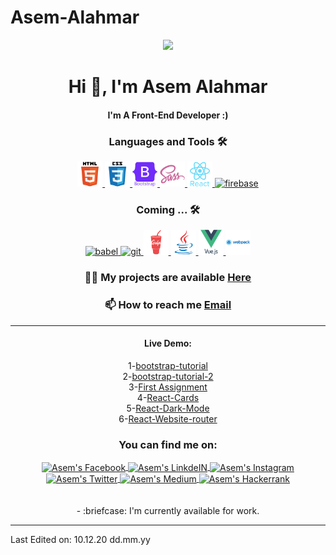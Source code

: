 # Asem-Alahmar
<div align="center">
<img src="https://i.imgur.com/8MupZHY.gif" width="400px" />
<br>

# Hi 👋, I'm **Asem Alahmar**

####  I'm A Front-End Developer :)


### Languages and Tools 🛠 
<a href="https://www.w3.org/html/" target="_blank"> <img src="https://raw.githubusercontent.com/devicons/devicon/master/icons/html5/html5-original-wordmark.svg" alt="html5" width="40" height="40"/> </a> 
<a href="https://www.w3schools.com/css/" target="_blank"> <img src="https://raw.githubusercontent.com/devicons/devicon/master/icons/css3/css3-original-wordmark.svg" alt="css3" width="40" height="40"/> </a>
<a href="https://getbootstrap.com" target="_blank"> 
 <img src="https://raw.githubusercontent.com/devicons/devicon/master/icons/bootstrap/bootstrap-plain-wordmark.svg" alt="bootstrap" width="40" height="40"/> </a> 
<a href="https://sass-lang.com" target="_blank"> <img src="https://raw.githubusercontent.com/devicons/devicon/master/icons/sass/sass-original.svg" alt="sass" width="40" height="40"/> </a> 
</a> <a href="https://reactjs.org/" target="_blank"> <img src="https://raw.githubusercontent.com/devicons/devicon/master/icons/react/react-original-wordmark.svg" alt="react" width="40" height="40"/> </a> 
<a href="https://firebase.google.com/" target="_blank"> <img src="https://www.vectorlogo.zone/logos/firebase/firebase-icon.svg" alt="firebase" width="40" height="40"/> </a> 

### Coming ... 🛠 
<a href="https://babeljs.io/" target="_blank"> 
 <img src="https://www.vectorlogo.zone/logos/babeljs/babeljs-icon.svg" alt="babel" width="40" height="40"/> </a>  
<a href="https://git-scm.com/" target="_blank"> <img src="https://www.vectorlogo.zone/logos/git-scm/git-scm-icon.svg" alt="git" width="40" height="40"/> </a> 
<a href="https://gulpjs.com" target="_blank"> <img src="https://raw.githubusercontent.com/devicons/devicon/master/icons/gulp/gulp-plain.svg" alt="gulp" width="40" height="40"/> </a> 
<a href="https://www.java.com" target="_blank"> <img src="https://raw.githubusercontent.com/devicons/devicon/master/icons/java/java-original.svg" alt="java" width="40" height="40"/> 
<a href="https://vuejs.org/" target="_blank"> <img src="https://raw.githubusercontent.com/devicons/devicon/master/icons/vuejs/vuejs-original-wordmark.svg" alt="vuejs" width="40" height="40"/> </a> 
<a href="https://webpack.js.org" target="_blank"> <img src="https://raw.githubusercontent.com/devicons/devicon/d00d0969292a6569d45b06d3f350f463a0107b0d/icons/webpack/webpack-original-wordmark.svg" alt="webpack" width="40" height="40"/> </a> 


### 👨‍💻 My projects are available [Here](https://github.com/asem-alahmar?tab=repositories)

### 📫 How to reach me [Email](**mo.asem.alahmar@gmail.com**)
---------------
#### Live Demo:
1-[bootstrap-tutorial](https://bootstrap-tutorial.vercel.app) <br>
2-[bootstrap-tutorial-2](https://asem.vercel.app) <br>
3-[First Assignment](https://decor-five.vercel.app) <br>
4-[React-Cards](https://react-cards-psi-six.vercel.app/#) <br>
5-[React-Dark-Mode](https://react-dark-mode1.vercel.app/) <br>
6-[React-Website-router](https://react-website-router.vercel.app) <br>

 
### You can find me on:
<div align="center" >
<a href="https://www.facebook.com/asem.alahmar/" >
  <img align="center" alt="Asem's Facebook" width="22px" src="https://cdn.jsdelivr.net/npm/simple-icons@v3/icons/facebook.svg" />
</a>  
<a href="https://www.linkedin.com/in/mohamad-asem-alahmar/" >
  <img align="center" alt="Asem's LinkdeIN" width="22px" src="https://cdn.jsdelivr.net/npm/simple-icons@v3/icons/linkedin.svg" />
</a>
<a href="https://www.instagram.com/asem.a.h/" >
  <img align="center" alt="Asem's Instagram" width="22px" src="https://cdn.jsdelivr.net/npm/simple-icons@v3/icons/instagram.svg" />
</a>
<a href="https://twitter.com/Asem_Alahmar" >
  <img align="center" alt="Asem's Twitter" width="22px" src="https://cdn.jsdelivr.net/npm/simple-icons@v3/icons/twitter.svg" />
</a>
<a href="https://medium.com/@asem-alahmar" >
  <img align="center" alt="Asem's Medium" width="22px" src="https://cdn.jsdelivr.net/npm/simple-icons@v3/icons/medium.svg" />
</a>
<a href="https://www.hackerrank.com/AsemAlahmar" >
  <img align="center" alt="Asem's Hackerrank" width="22px" src="https://cdn.jsdelivr.net/npm/simple-icons@v3/icons/hackerrank.svg" />
</a>
<br>
<br>
<br>
- :briefcase: I'm currently available for work.
</div>
</div>



--------

Last Edited on: 10.12.20
 		dd.mm.yy
